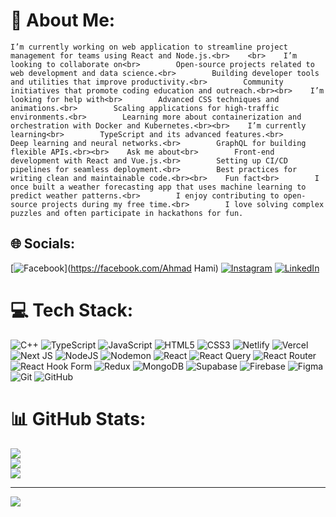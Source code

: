 # 💫 About Me:
    I’m currently working on web application to streamline project management for teams using React and Node.js.<br>    <br>    I’m looking to collaborate on<br>        Open-source projects related to web development and data science.<br>        Building developer tools and utilities that improve productivity.<br>        Community initiatives that promote coding education and outreach.<br><br>    I’m looking for help with<br>        Advanced CSS techniques and animations.<br>        Scaling applications for high-traffic environments.<br>        Learning more about containerization and orchestration with Docker and Kubernetes.<br><br>    I’m currently learning<br>        TypeScript and its advanced features.<br>        Deep learning and neural networks.<br>        GraphQL for building flexible APIs.<br><br>    Ask me about<br>        Front-end development with React and Vue.js.<br>        Setting up CI/CD pipelines for seamless deployment.<br>        Best practices for writing clean and maintainable code.<br><br>    Fun fact<br>        I once built a weather forecasting app that uses machine learning to predict weather patterns.<br>        I enjoy contributing to open-source projects during my free time.<br>        I love solving complex puzzles and often participate in hackathons for fun.


## 🌐 Socials:
[![Facebook](https://img.shields.io/badge/Facebook-%231877F2.svg?logo=Facebook&logoColor=white)](https://facebook.com/Ahmad Hami) [![Instagram](https://img.shields.io/badge/Instagram-%23E4405F.svg?logo=Instagram&logoColor=white)](https://instagram.com/hamiii_ki_jan) [![LinkedIn](https://img.shields.io/badge/LinkedIn-%230077B5.svg?logo=linkedin&logoColor=white)](https://linkedin.com/in/AhmadNaseem7788) 

# 💻 Tech Stack:
![C++](https://img.shields.io/badge/c++-%2300599C.svg?style=for-the-badge&logo=c%2B%2B&logoColor=white) ![TypeScript](https://img.shields.io/badge/typescript-%23007ACC.svg?style=for-the-badge&logo=typescript&logoColor=white) ![JavaScript](https://img.shields.io/badge/javascript-%23323330.svg?style=for-the-badge&logo=javascript&logoColor=%23F7DF1E) ![HTML5](https://img.shields.io/badge/html5-%23E34F26.svg?style=for-the-badge&logo=html5&logoColor=white) ![CSS3](https://img.shields.io/badge/css3-%231572B6.svg?style=for-the-badge&logo=css3&logoColor=white) ![Netlify](https://img.shields.io/badge/netlify-%23000000.svg?style=for-the-badge&logo=netlify&logoColor=#00C7B7) ![Vercel](https://img.shields.io/badge/vercel-%23000000.svg?style=for-the-badge&logo=vercel&logoColor=white) ![Next JS](https://img.shields.io/badge/Next-black?style=for-the-badge&logo=next.js&logoColor=white) ![NodeJS](https://img.shields.io/badge/node.js-6DA55F?style=for-the-badge&logo=node.js&logoColor=white) ![Nodemon](https://img.shields.io/badge/NODEMON-%23323330.svg?style=for-the-badge&logo=nodemon&logoColor=%BBDEAD) ![React](https://img.shields.io/badge/react-%2320232a.svg?style=for-the-badge&logo=react&logoColor=%2361DAFB) ![React Query](https://img.shields.io/badge/-React%20Query-FF4154?style=for-the-badge&logo=react%20query&logoColor=white) ![React Router](https://img.shields.io/badge/React_Router-CA4245?style=for-the-badge&logo=react-router&logoColor=white) ![React Hook Form](https://img.shields.io/badge/React%20Hook%20Form-%23EC5990.svg?style=for-the-badge&logo=reacthookform&logoColor=white) ![Redux](https://img.shields.io/badge/redux-%23593d88.svg?style=for-the-badge&logo=redux&logoColor=white) ![MongoDB](https://img.shields.io/badge/MongoDB-%234ea94b.svg?style=for-the-badge&logo=mongodb&logoColor=white) ![Supabase](https://img.shields.io/badge/Supabase-3ECF8E?style=for-the-badge&logo=supabase&logoColor=white) ![Firebase](https://img.shields.io/badge/firebase-a08021?style=for-the-badge&logo=firebase&logoColor=ffcd34) ![Figma](https://img.shields.io/badge/figma-%23F24E1E.svg?style=for-the-badge&logo=figma&logoColor=white) ![Git](https://img.shields.io/badge/git-%23F05033.svg?style=for-the-badge&logo=git&logoColor=white) ![GitHub](https://img.shields.io/badge/github-%23121011.svg?style=for-the-badge&logo=github&logoColor=white)
# 📊 GitHub Stats:
![](https://github-readme-stats.vercel.app/api?username=AhmadNaseem7788&theme=dark&hide_border=false&include_all_commits=true&count_private=true)<br/>
![](https://github-readme-streak-stats.herokuapp.com/?user=AhmadNaseem7788&theme=dark&hide_border=false)<br/>
![](https://github-readme-stats.vercel.app/api/top-langs/?username=AhmadNaseem7788&theme=dark&hide_border=false&include_all_commits=true&count_private=true&layout=compact)

---
[![](https://visitcount.itsvg.in/api?id=AhmadNaseem7788&icon=0&color=0)](https://visitcount.itsvg.in)

<!-- Proudly created with GPRM ( https://gprm.itsvg.in ) -->